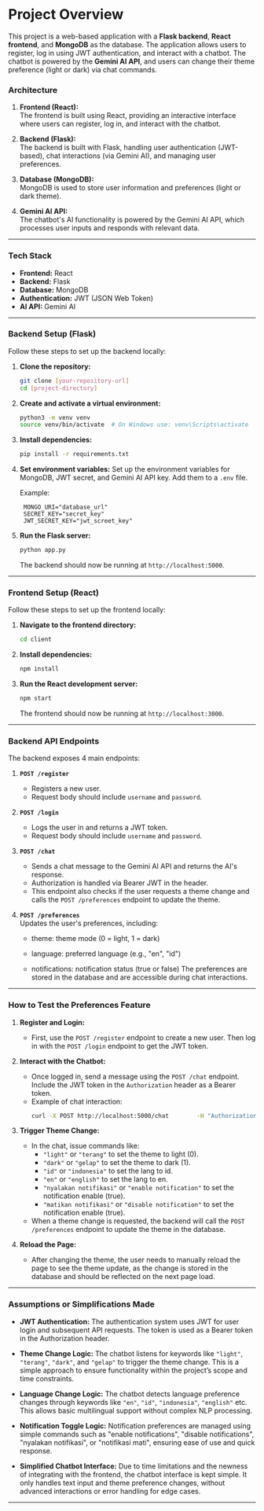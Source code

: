 
# Project Overview

This project is a web-based application with a **Flask backend**, **React frontend**, and **MongoDB** as the database. The application allows users to register, log in using JWT authentication, and interact with a chatbot. The chatbot is powered by the **Gemini AI API**, and users can change their theme preference (light or dark) via chat commands.

### **Architecture**

1. **Frontend (React):**  
   The frontend is built using React, providing an interactive interface where users can register, log in, and interact with the chatbot.

2. **Backend (Flask):**  
   The backend is built with Flask, handling user authentication (JWT-based), chat interactions (via Gemini AI), and managing user preferences.

3. **Database (MongoDB):**  
   MongoDB is used to store user information and preferences (light or dark theme).

4. **Gemini AI API:**  
   The chatbot's AI functionality is powered by the Gemini AI API, which processes user inputs and responds with relevant data.

---

### **Tech Stack**
- **Frontend:** React
- **Backend:** Flask
- **Database:** MongoDB
- **Authentication:** JWT (JSON Web Token)
- **AI API:** Gemini AI

---

### **Backend Setup (Flask)**

Follow these steps to set up the backend locally:

1. **Clone the repository:**
   ```bash
   git clone [your-repository-url]
   cd [project-directory]
   ```

2. **Create and activate a virtual environment:**
   ```bash
   python3 -m venv venv
   source venv/bin/activate  # On Windows use: venv\Scripts\activate
   ```

3. **Install dependencies:**
   ```bash
   pip install -r requirements.txt
   ```

4. **Set environment variables:**
   Set up the environment variables for MongoDB, JWT secret, and Gemini AI API key. Add them to a `.env` file.

   Example:
   ```
    MONGO_URI="database_url"
    SECRET_KEY="secret_key"
    JWT_SECRET_KEY="jwt_screet_key"
   ```

5. **Run the Flask server:**
   ```bash
   python app.py
   ```

   The backend should now be running at `http://localhost:5000`.

---

### **Frontend Setup (React)**

Follow these steps to set up the frontend locally:

1. **Navigate to the frontend directory:**
   ```bash
   cd client
   ```

2. **Install dependencies:**
   ```bash
   npm install
   ```

3. **Run the React development server:**
   ```bash
   npm start
   ```

   The frontend should now be running at `http://localhost:3000`.

---

### **Backend API Endpoints**

The backend exposes 4 main endpoints:

1. **`POST /register`**  
   - Registers a new user.
   - Request body should include `username` and `password`.

2. **`POST /login`**  
   - Logs the user in and returns a JWT token.
   - Request body should include `username` and `password`.

3. **`POST /chat`**  
   - Sends a chat message to the Gemini AI API and returns the AI's response.
   - Authorization is handled via Bearer JWT in the header.
   - This endpoint also checks if the user requests a theme change and calls the `POST /preferences` endpoint to update the theme.

4. **`POST /preferences`**  
   Updates the user's preferences, including:

   - theme: theme mode (0 = light, 1 = dark)

   - language: preferred language (e.g., "en", "id")

   - notifications: notification status (true or false)
   The preferences are stored in the database and are accessible during chat interactions.
---

### **How to Test the Preferences Feature**

1. **Register and Login:**
   - First, use the `POST /register` endpoint to create a new user. Then log in with the `POST /login` endpoint to get the JWT token.

2. **Interact with the Chatbot:**
   - Once logged in, send a message using the `POST /chat` endpoint. Include the JWT token in the `Authorization` header as a Bearer token.
   - Example of chat interaction:
     ```bash
     curl -X POST http://localhost:5000/chat        -H "Authorization: Bearer YOUR_JWT_TOKEN"        -d '{"message": "What is the weather like?"}'
     ```

3. **Trigger Theme Change:**
   - In the chat, issue commands like:
     - `"light"` or `"terang"` to set the theme to light (0).
     - `"dark"` or `"gelap"` to set the theme to dark (1).
     - `"id"` or `"indonesia"` to set the lang to id.
     - `"en"` or `"english"` to set the lang to en.
     - `"nyalakan notifikasi"` or `"enable notification"` to set the notification enable (true).
     - `"matikan notifikasi"` or `"disable notification"` to set the notification enable (true).
   - When a theme change is requested, the backend will call the `POST /preferences` endpoint to update the theme in the database.

4. **Reload the Page:**
   - After changing the theme, the user needs to manually reload the page to see the theme update, as the change is stored in the database and should be reflected on the next page load.

---

### **Assumptions or Simplifications Made**

- **JWT Authentication:** The authentication system uses JWT for user login and subsequent API requests. The token is used as a Bearer token in the Authorization header.
  
- **Theme Change Logic:** The chatbot listens for keywords like `"light"`, `"terang"`, `"dark"`, and `"gelap"` to trigger the theme change. This is a simple approach to ensure functionality within the project’s scope and time constraints.

- **Language Change Logic:** The chatbot detects language preference changes through keywords like `"en"`, `"id"`, `"indonesia"`, `"english"` etc. This allows basic multilingual support without complex NLP processing.

- **Notification Toggle Logic:** Notification preferences are managed using simple commands such as "enable notifications", "disable notifications", "nyalakan notifikasi", or "notifikasi mati", ensuring ease of use and quick response.

- **Simplified Chatbot Interface:** Due to time limitations and the newness of integrating with the frontend, the chatbot interface is kept simple. It only handles text input and theme preference changes, without advanced interactions or error handling for edge cases.

---